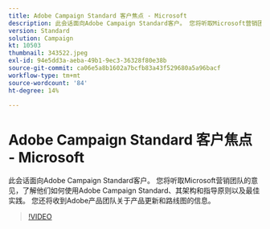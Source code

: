 ```yaml
---
title: Adobe Campaign Standard 客户焦点 - Microsoft
description: 此会话面向Adobe Campaign Standard客户。 您将听取Microsoft营销团队的意见，了解他们如何使用Adobe Campaign Standard。
version: Standard
solution: Campaign
kt: 10503
thumbnail: 343522.jpeg
exl-id: 94e5dd3a-aeba-49b1-9ec3-36328f80e38b
source-git-commit: ca06e5a8b1602a7bcfb83a43f529680a5a96bacf
workflow-type: tm+mt
source-wordcount: '84'
ht-degree: 14%

---
```


# Adobe Campaign Standard 客户焦点 - Microsoft

此会话面向Adobe Campaign Standard客户。 您将听取Microsoft营销团队的意见，了解他们如何使用Adobe Campaign Standard、其架构和指导原则以及最佳实践。 您还将收到Adobe产品团队关于产品更新和路线图的信息。

>[!VIDEO](https://video.tv.adobe.com/v/343522/?quality=12&learn=on)

